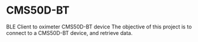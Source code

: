 # CMS50D-BT
BLE Client to oximeter CMS50D-BT device
The objective of this project is to connect to a CMS50D-BT device, and retrieve data.

